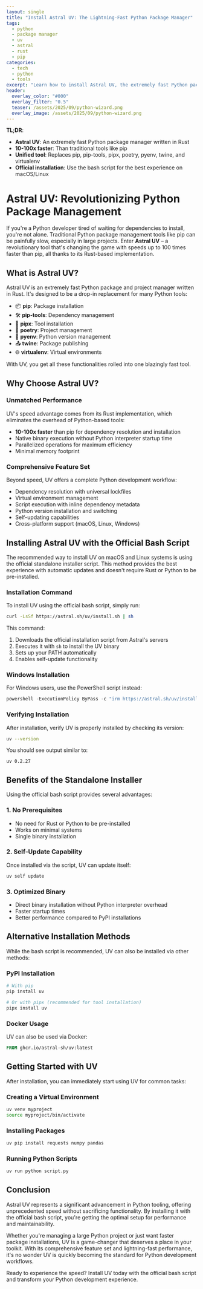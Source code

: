 ```yaml
---
layout: single
title: "Install Astral UV: The Lightning-Fast Python Package Manager"
tags:
  - python
  - package manager
  - uv
  - astral
  - rust
  - pip
categories:
  - tech
  - python
  - tools
excerpt: "Learn how to install Astral UV, the extremely fast Python package manager written in Rust, using the official bash script method for maximum performance."
header:
  overlay_color: "#000"
  overlay_filter: "0.5"
  teaser: /assets/2025/09/python-wizard.png
  overlay_image: /assets/2025/09/python-wizard.png
---
```


**TL;DR**:
- **Astral UV**: An extremely fast Python package manager written in Rust
- **10-100x faster**: Than traditional tools like pip
- **Unified tool**: Replaces pip, pip-tools, pipx, poetry, pyenv, twine, and virtualenv
- **Official installation**: Use the bash script for the best experience on macOS/Linux

# Astral UV: Revolutionizing Python Package Management

If you're a Python developer tired of waiting for dependencies to install, you're not alone. Traditional Python package management tools like pip can be painfully slow, especially in large projects. Enter **Astral UV** – a revolutionary tool that's changing the game with speeds up to 100 times faster than pip, all thanks to its Rust-based implementation.

## What is Astral UV?

Astral UV is an extremely fast Python package and project manager written in Rust. It's designed to be a drop-in replacement for many Python tools:

- 📦 **pip**: Package installation
- 🛠️ **pip-tools**: Dependency management
- 🚀 **pipx**: Tool installation
- 📝 **poetry**: Project management
- 🐍 **pyenv**: Python version management
- 📤 **twine**: Package publishing
- 🌐 **virtualenv**: Virtual environments

With UV, you get all these functionalities rolled into one blazingly fast tool.

## Why Choose Astral UV?

### Unmatched Performance

UV's speed advantage comes from its Rust implementation, which eliminates the overhead of Python-based tools:

- **10-100x faster** than pip for dependency resolution and installation
- Native binary execution without Python interpreter startup time
- Parallelized operations for maximum efficiency
- Minimal memory footprint

### Comprehensive Feature Set

Beyond speed, UV offers a complete Python development workflow:

- Dependency resolution with universal lockfiles
- Virtual environment management
- Script execution with inline dependency metadata
- Python version installation and switching
- Self-updating capabilities
- Cross-platform support (macOS, Linux, Windows)

## Installing Astral UV with the Official Bash Script

The recommended way to install UV on macOS and Linux systems is using the official standalone installer script. This method provides the best experience with automatic updates and doesn't require Rust or Python to be pre-installed.

### Installation Command

To install UV using the official bash script, simply run:

```bash
curl -LsSf https://astral.sh/uv/install.sh | sh
```

This command:
1. Downloads the official installation script from Astral's servers
2. Executes it with `sh` to install the UV binary
3. Sets up your PATH automatically
4. Enables self-update functionality

### Windows Installation

For Windows users, use the PowerShell script instead:

```powershell
powershell -ExecutionPolicy ByPass -c "irm https://astral.sh/uv/install.ps1 | iex"
```

### Verifying Installation

After installation, verify UV is properly installed by checking its version:

```bash
uv --version
```

You should see output similar to:
```
uv 0.2.27
```

## Benefits of the Standalone Installer

Using the official bash script provides several advantages:

### 1. No Prerequisites
- No need for Rust or Python to be pre-installed
- Works on minimal systems
- Single binary installation

### 2. Self-Update Capability
Once installed via the script, UV can update itself:
```bash
uv self update
```

### 3. Optimized Binary
- Direct binary installation without Python interpreter overhead
- Faster startup times
- Better performance compared to PyPI installations

## Alternative Installation Methods

While the bash script is recommended, UV can also be installed via other methods:

### PyPI Installation
```bash
# With pip
pip install uv

# Or with pipx (recommended for tool installation)
pipx install uv
```

### Docker Usage
UV can also be used via Docker:
```dockerfile
FROM ghcr.io/astral-sh/uv:latest
```

## Getting Started with UV

After installation, you can immediately start using UV for common tasks:

### Creating a Virtual Environment
```bash
uv venv myproject
source myproject/bin/activate
```

### Installing Packages
```bash
uv pip install requests numpy pandas
```

### Running Python Scripts
```bash
uv run python script.py
```

## Conclusion

Astral UV represents a significant advancement in Python tooling, offering unprecedented speed without sacrificing functionality. By installing it with the official bash script, you're getting the optimal setup for performance and maintainability.

Whether you're managing a large Python project or just want faster package installations, UV is a game-changer that deserves a place in your toolkit. With its comprehensive feature set and lightning-fast performance, it's no wonder UV is quickly becoming the standard for Python development workflows.

Ready to experience the speed? Install UV today with the official bash script and transform your Python development experience.